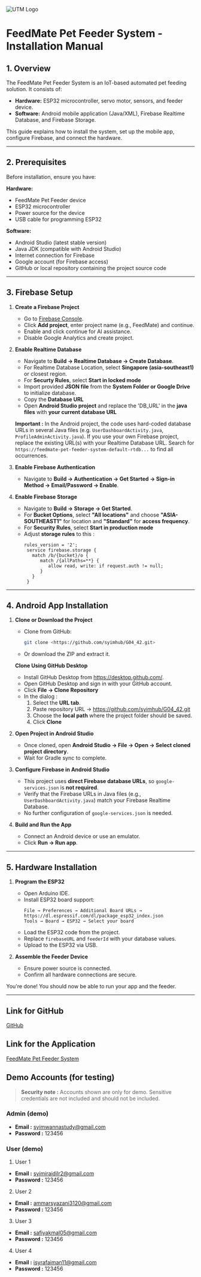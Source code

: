 ![UTM Logo](https://upload.wikimedia.org/wikipedia/commons/c/cb/UTM-LOGO-FULL.png)

# FeedMate Pet Feeder System - Installation Manual

## 1. Overview
The FeedMate Pet Feeder System is an IoT-based automated pet feeding solution. It consists of:  
- **Hardware:** ESP32 microcontroller, servo motor, sensors, and feeder device.  
- **Software:** Android mobile application (Java/XML), Firebase Realtime Database, and Firebase Storage.  

This guide explains how to install the system, set up the mobile app, configure Firebase, and connect the hardware.

---

## 2. Prerequisites
Before installation, ensure you have:

**Hardware:**
- FeedMate Pet Feeder device
- ESP32 microcontroller
- Power source for the device
- USB cable for programming ESP32

**Software:**
- Android Studio (latest stable version)
- Java JDK (compatible with Android Studio)
- Internet connection for Firebase
- Google account (for Firebase access)
- GitHub or local repository containing the project source code

---

## 3. Firebase Setup
1. **Create a Firebase Project**
   - Go to [Firebase Console](https://console.firebase.google.com/).
   - Click **Add project**, enter project name (e.g., FeedMate) and continue.
   - Enable and click continue for AI assistance.
   - Disable Google Analytics and create project.


2. **Enable Realtime Database**
   - Navigate to **Build → Realtime Database → Create Database**.
   - For Realtime Database Location, select **Singapore (asia-southeast1)** or closest region.
   - For **Securty Rules**, select **Start in locked mode**
   - Import provided **JSON file** from the **System Folder or Google Drive** to initialize database.
   - Copy the **Database URL**
   - Open **Android Studio project** and replace the 'DB_URL' in the **java files** with **your current database URL**

   **Important :** In the Android project, the code uses hard-coded database URLs in several Java files (e.g. `UserDashboardActivity.java`, `ProfileAdminActivity.java`). If you use your own Firebase project, replace the existing URL(s) with your Realtime Database URL. Search for `https://feedmate-pet-feeder-system-default-rtdb...` to find all occurrences.

3. **Enable Firebase Authentication**
   - Navigate to **Build → Authentication → Get Started → Sign-in Method → Email/Password → Enable**.

4. **Enable Firebase Storage**
   - Navigate to **Build → Storage → Get Started**.
   - For **Bucket Options**, select **"All locations"** and choose **"ASIA-SOUTHEAST1"** for location and **"Standard"** for **access frequency**.
   - For **Security Rules**, select **Start in production mode**
   - Adjust **storage rules** to this :
     ```
     rules_version = '2';
      service firebase.storage {
        match /b/{bucket}/o {
           match /{allPaths=**} {
              allow read, write: if request.auth != null;
           }
        }
      }
     ```

---

## 4. Android App Installation
1. **Clone or Download the Project**
   - Clone from GitHub:
     ```bash
     git clone <https://github.com/syimhub/G04_42.git>
     ```
   - Or download the ZIP and extract it.

   **Clone Using GitHub Desktop**
   - Install GitHub Desktop from https://desktop.github.com/.
   - Open GitHub Desktop and sign in with your GitHub account.
   - Click **File → Clone Repository**
   - In the dialog :
        1. Select the **URL tab**.
        2. Paste repository URL → https://github.com/syimhub/G04_42.git
        3. Choose the **local path** where the project folder should be saved.
        4. Click **Clone**

2. **Open Project in Android Studio**
   - Once cloned, open **Android Studio → File → Open → Select cloned project directory**.
   - Wait for Gradle sync to complete.

3. **Configure Firebase in Android Studio**
   - This project uses **direct Firebase database URLs**, so `google-services.json` is **not required**.
   - Verify that the Firebase URLs in Java files (e.g., `UserDashboardActivity.java`) match your Firebase Realtime Database.
   - No further configuration of `google-services.json` is needed. 

4. **Build and Run the App**
   - Connect an Android device or use an emulator.
   - Click **Run → Run app**.

---

## 5. Hardware Installation
1. **Program the ESP32**
   - Open Arduino IDE.
   - Install ESP32 board support:
     ```
     File → Preferences → Additional Board URLs → https://dl.espressif.com/dl/package_esp32_index.json
     Tools → Board → ESP32 → Select your board
     ```
   - Load the ESP32 code from the project.
   - Replace `firebaseURL` and `feederId` with your database values.
   - Upload to the ESP32 via USB.

2. **Assemble the Feeder Device**
   - Ensure power source is connected.
   - Confirm all hardware connections are secure.


You're done! You should now be able to run your app and the feeder.

---

## Link for GitHub
[GitHub](https://github.com/syimhub/G04_42.git)

## Link for the Application
[FeedMate Pet Feeder System](https://drive.google.com/uc?export=download&id=1sxgJA5x_dyVM__Wi0i8OXlF-DCYBWxVs)

## Demo Accounts (for testing)
> **Security note :** Accounts shown are only for demo. Sensitive credentials are not included and should not be included.
### Admin (demo)
- **Email :** syimwannastudy@gmail.com
- **Password :** 123456

### User (demo)
1. User 1
- **Email :** syimiraidilr2@gmail.com
- **Password :** 123456

2. User 2
- **Email :** ammarsyazani3120@gmail.com
- **Password :** 123456

3. User 3
- **Email :** safiyakmal05@gmail.com
- **Password :** 123456

4. User 4
- **Email :** isyrafaiman11@gmail.com
- **Password :** 123456